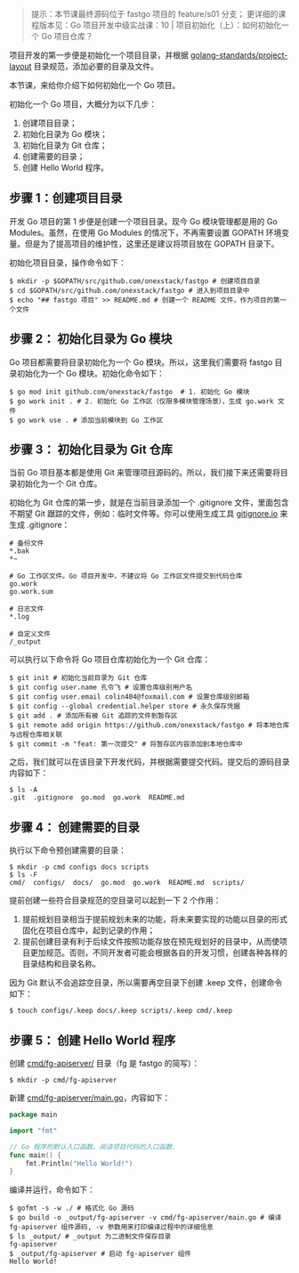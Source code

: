 > 提示：本节课最终源码位于 fastgo 项目的 feature/s01 分支；
> 更详细的课程版本见：Go 项目开发中级实战课：10 | 项目初始化（上）：如何初始化一个 Go 项目仓库？

项目开发的第一步便是初始化一个项目目录，并根据 [golang-standards/project-layout](https://github.com/golang-standards/project-layout) 目录规范，添加必要的目录及文件。

本节课，来给你介绍下如何初始化一个 Go 项目。

初始化一个 Go 项目，大概分为以下几步：

1. 创建项目目录；
2. 初始化目录为 Go 模块；
3. 初始化目录为 Git 仓库；
4. 创建需要的目录；
5. 创建 Hello World 程序。

## 步骤 1：创建项目目录

开发 Go 项目的第 1 步便是创建一个项目目录。现今 Go 模块管理都是用的 Go Modules。虽然，在使用 Go Modules 的情况下，不再需要设置 GOPATH 环境变量。但是为了提高项目的维护性，这里还是建议将项目放在 GOPATH 目录下。

初始化项目目录，操作命令如下：

```shell
$ mkdir -p $GOPATH/src/github.com/onexstack/fastgo # 创建项目目录
$ cd $GOPATH/src/github.com/onexstack/fastgo # 进入到项目目录中
$ echo "## fastgo 项目" >> README.md # 创建一个 README 文件，作为项目的第一个文件
```

## 步骤 2： 初始化目录为 Go 模块

Go 项目都需要将目录初始化为一个 Go 模块。所以，这里我们需要将 fastgo 目录初始化为一个 Go 模块。初始化命令如下：

```shell
$ go mod init github.com/onexstack/fastgo  # 1. 初始化 Go 模块
$ go work init . # 2. 初始化 Go 工作区（仅限多模块管理场景），生成 go.work 文件  
$ go work use . # 添加当前模块到 Go 工作区
```

## 步骤 3： 初始化目录为 Git 仓库

当前 Go 项目基本都是使用 Git 来管理项目源码的。所以，我们接下来还需要将目录初始化为一个 Git 仓库。

初始化为 Git 仓库的第一步，就是在当前目录添加一个 .gitignore 文件，里面包含不期望 Git 跟踪的文件，例如：临时文件等。你可以使用生成工具 [gitignore.io](https://link.juejin.cn/?target=https%3A%2F%2Fwww.toptal.com%2Fdevelopers%2Fgitignore) 来生成 .gitignore：

```shell
# 备份文件
*.bak
*~

# Go 工作区文件。Go 项目开发中，不建议将 Go 工作区文件提交到代码仓库
go.work
go.work.sum

# 日志文件
*.log

# 自定义文件
/_output
```

可以执行以下命令将 Go 项目仓库初始化为一个 Git 仓库：

```shell
$ git init # 初始化当前目录为 Git 仓库
$ git config user.name 孔令飞 # 设置仓库级别用户名
$ git config user.email colin404@foxmail.com # 设置仓库级别邮箱
$ git config --global credential.helper store # 永久保存凭据
$ git add . # 添加所有被 Git 追踪的文件到暂存区
$ git remote add origin https://github.com/onexstack/fastgo # 将本地仓库与远程仓库相关联
$ git commit -m "feat: 第一次提交" # 将暂存区内容添加到本地仓库中
```

之后，我们就可以在该目录下开发代码，并根据需要提交代码。提交后的源码目录内容如下：

```shell
$ ls -A
.git  .gitignore  go.mod  go.work  README.md
```

## 步骤 4： 创建需要的目录

执行以下命令预创建需要的目录：

```shell
$ mkdir -p cmd configs docs scripts
$ ls -F
cmd/  configs/  docs/  go.mod  go.work  README.md  scripts/
```

提前创建一些符合目录规范的空目录可以起到一下 2 个作用：

1. 提前规划目录相当于提前规划未来的功能，将未来要实现的功能以目录的形式固化在项目仓库中，起到记录的作用；
2. 提前创建目录有利于后续文件按照功能存放在预先规划好的目录中，从而使项目更加规范。否则，不同开发者可能会根据各自的开发习惯，创建各种各样的目录结构和目录名称。

因为 Git 默认不会追踪空目录，所以需要再空目录下创建 .keep 文件，创建命令如下：

```
$ touch configs/.keep docs/.keep scripts/.keep cmd/.keep
```

## 步骤 5： 创建 Hello World 程序

创建 [cmd/fg-apiserver/](https://github.com/onexstack/fastgo/tree/feature/s01/cmd/fg-apiserver) 目录（fg 是 fastgo 的简写）：

```shell
$ mkdir -p cmd/fg-apiserver
```

新建 [cmd/fg-apiserver/main.go](https://github.com/onexstack/fastgo/blob/feature/s01/cmd/fg-apiserver/main.go)，内容如下：

```go
package main

import "fmt"

// Go 程序的默认入口函数。阅读项目代码的入口函数.
func main() {
    fmt.Println("Hello World!")
}
```

编译并运行，命令如下：

```shell
$ gofmt -s -w ./ # 格式化 Go 源码
$ go build -o _output/fg-apiserver -v cmd/fg-apiserver/main.go # 编译 fg-apiserver 组件源码, -v 参数用来打印编译过程中的详细信息
$ ls _output/ # _output 为二进制文件保存目录
fg-apiserver
$ _output/fg-apiserver # 启动 fg-apiserver 组件
Hello World!
```